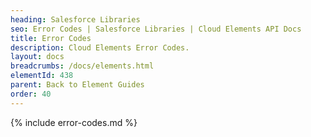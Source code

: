 ```yaml
---
heading: Salesforce Libraries
seo: Error Codes | Salesforce Libraries | Cloud Elements API Docs
title: Error Codes
description: Cloud Elements Error Codes.
layout: docs
breadcrumbs: /docs/elements.html
elementId: 438
parent: Back to Element Guides
order: 40
---
```


{% include error-codes.md %}
